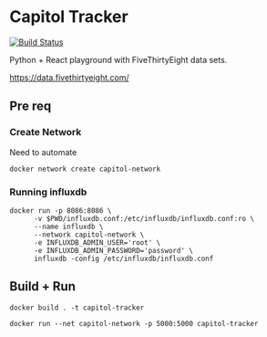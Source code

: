 # Capitol Tracker

[![Build Status](https://travis-ci.com/timothyholmes/capitol-tracker.svg?branch=master)](https://travis-ci.com/timothyholmes/capitol-tracker)

Python + React playground with FiveThirtyEight data sets.

https://data.fivethirtyeight.com/

## Pre req

### Create Network

Need to automate

```
docker network create capitol-network
```

### Running influxdb

```
docker run -p 8086:8086 \
      -v $PWD/influxdb.conf:/etc/influxdb/influxdb.conf:ro \
      --name influxdb \
      --network capitol-network \
      -e INFLUXDB_ADMIN_USER='root' \
      -e INFLUXDB_ADMIN_PASSWORD='password' \
      influxdb -config /etc/influxdb/influxdb.conf
```

## Build + Run

```
docker build . -t capitol-tracker
```

```
docker run --net capitol-network -p 5000:5000 capitol-tracker
```